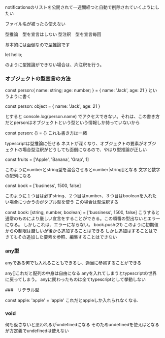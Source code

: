 
notificationsのリストを公開されて一週間経つと自動で削除されていくようにしたい

ファイル名が被ったら使えない

型推論　型を宣言はしない
型注釈　型を宣言毎回

基本的には面倒なので型推論です

let hello;

のように型推論ができない場合は、片注釈を行う。

### オブジェクトの型宣言の方法
const person:{
    name: string;
    age: number;
} = {
    name: 'Jack',
    age: 21
}
というように書く

const person: object = {
    name: 'Jack',
    age: 21
}

とすると
console.log(person.name)
でアクセスできない。それは、この書き方だとpersonはオブジェクトという型という情報しか持っていないから

const person: {} = {} これも書き方は一緒

typescriptは型推論に任せる
ネストが深くなり、オブジェクトの要素がオブジェクトの場合型注釈がどうしても面倒になるので、やはり型推論が正しい

const fruits = ['Apple', 'Banana', 'Grap', 1]

このようにnumberとstring型を混合させるとnumber|string[]となる 文字と数字の配列になる

const book = ['business', 1500, false]

このように１つ目は必ずstring、２つ目はnumber、３つ目はbooleanを入れたい場合につかうのがタプル型を使う
この場合は型注釈する

const book: [string, number, boolean] = ['bussiness', 1500, false]
こうすると通常のものにより厳しい宣言をすることができる。この順番の型出ないとエラーになる。
しかしこれは、エラーにならない。
book.push(21)
このように初期値からの制限は厳しいが後から追加することはできる
しかし追加はすることはできてもその追加した要素を参照、編集することはできない

### any型
 anyである何でも入れることもできるし、適当に参照することができる

any[]これだと配列の中身は自由になる
anyを入れてしまうとtypescriptの世界に戻ってしまう。
anyに関わったものは全てtypescriptとして挙動しない

###　リテラル型

const apple: 'apple' = 'apple'
これだとappleしか入れられなくなる.

### void
何も返さないと思われるがundefinedになる
そのためundefinedを使えばとなるが方定義でundefinedは使えない




